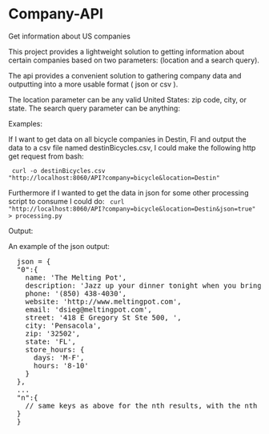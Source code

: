 # Company-API
Get information about US companies

This project provides a lightweight solution to getting information about certain companies based on two parameters: 
(location and a search query).

The api provides a convenient solution to gathering company data and outputting into a more usable format ( json or csv ).

The location parameter can be any valid United States: zip code, city, or state.
The search query parameter can be anything:

Examples:

  If I want to get data on all bicycle companies in Destin, Fl and output the data to a csv file named destinBicycles.csv, 
  I could make the following http get request from bash:
  
  <code> curl -o destinBicycles.csv "http://localhost:8060/API?company=bicycle&location=Destin" </code>
  
  Furthermore if I wanted to get the data in json for some other processing script to consume I could do:
  <code> curl "http://localhost:8060/API?company=bicycle&location=Destin&json=true" > processing.py </code>
  
Output:

  An example of the json output:
 
  <pre>
  json = {
  "0":{ 
    name: 'The Melting Pot',
    description: 'Jazz up your dinner tonight when you bring your friends and family to The Melting Pot in Pensacola, Florida.',
    phone: '(850) 438-4030',
    website: 'http://www.meltingpot.com',
    email: 'dsieg@meltingpot.com',
    street: '418 E Gregory St Ste 500, ',
    city: 'Pensacola',
    zip: '32502',
    state: 'FL',
    store_hours: { 
      days: 'M-F',
      hours: '8-10' 
    } 
  },
  ...
  "n":{
    // same keys as above for the nth results, with the nth values
  }
  }
  </pre>
  

